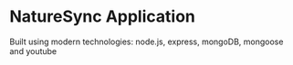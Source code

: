 # NatureSync Application

Built using modern technologies: node.js, express, mongoDB, mongoose and youtube